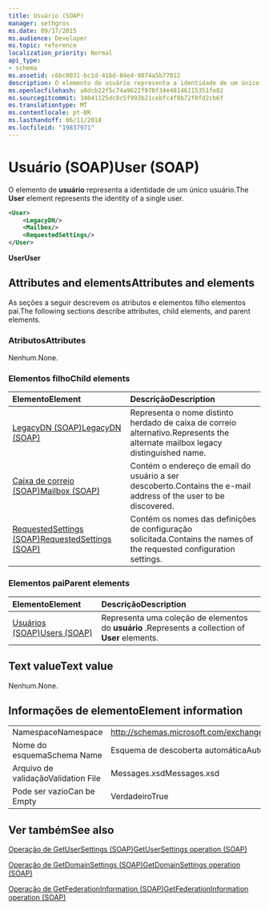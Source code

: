 ```yaml
---
title: Usuário (SOAP)
manager: sethgros
ms.date: 09/17/2015
ms.audience: Developer
ms.topic: reference
localization_priority: Normal
api_type:
- schema
ms.assetid: c6bc0031-bc1d-41bd-84e4-9074a5b77012
description: O elemento de usuário representa a identidade de um único usuário.
ms.openlocfilehash: a8dcb22f5c74a9622f978f34e48146115351fe82
ms.sourcegitcommit: 34041125dc8c5f993b21cebfc4f8b72f0fd2cb6f
ms.translationtype: MT
ms.contentlocale: pt-BR
ms.lasthandoff: 06/11/2018
ms.locfileid: "19837971"
---
```

# <a name="user-soap"></a><span data-ttu-id="0c473-103">Usuário (SOAP)</span><span class="sxs-lookup"><span data-stu-id="0c473-103">User (SOAP)</span></span>

<span data-ttu-id="0c473-104">O elemento de **usuário** representa a identidade de um único usuário.</span><span class="sxs-lookup"><span data-stu-id="0c473-104">The **User** element represents the identity of a single user.</span></span> 
  
```XML
<User>
    <LegacyDN/>
    <Mailbox/>
    <RequestedSettings/>
</User>
```

 <span data-ttu-id="0c473-105">**User**</span><span class="sxs-lookup"><span data-stu-id="0c473-105">**User**</span></span>
## <a name="attributes-and-elements"></a><span data-ttu-id="0c473-106">Attributes and elements</span><span class="sxs-lookup"><span data-stu-id="0c473-106">Attributes and elements</span></span>

<span data-ttu-id="0c473-107">As seções a seguir descrevem os atributos e elementos filho elementos pai.</span><span class="sxs-lookup"><span data-stu-id="0c473-107">The following sections describe attributes, child elements, and parent elements.</span></span>
  
### <a name="attributes"></a><span data-ttu-id="0c473-108">Atributos</span><span class="sxs-lookup"><span data-stu-id="0c473-108">Attributes</span></span>

<span data-ttu-id="0c473-109">Nenhum.</span><span class="sxs-lookup"><span data-stu-id="0c473-109">None.</span></span>
  
### <a name="child-elements"></a><span data-ttu-id="0c473-110">Elementos filho</span><span class="sxs-lookup"><span data-stu-id="0c473-110">Child elements</span></span>

|<span data-ttu-id="0c473-111">**Elemento**</span><span class="sxs-lookup"><span data-stu-id="0c473-111">**Element**</span></span>|<span data-ttu-id="0c473-112">**Descrição**</span><span class="sxs-lookup"><span data-stu-id="0c473-112">**Description**</span></span>|
|:-----|:-----|
|[<span data-ttu-id="0c473-113">LegacyDN (SOAP)</span><span class="sxs-lookup"><span data-stu-id="0c473-113">LegacyDN (SOAP)</span></span>](legacydn-soap.md) <br/> |<span data-ttu-id="0c473-114">Representa o nome distinto herdado de caixa de correio alternativo.</span><span class="sxs-lookup"><span data-stu-id="0c473-114">Represents the alternate mailbox legacy distinguished name.</span></span>  <br/> |
|[<span data-ttu-id="0c473-115">Caixa de correio (SOAP)</span><span class="sxs-lookup"><span data-stu-id="0c473-115">Mailbox (SOAP)</span></span>](mailbox-soap.md) <br/> |<span data-ttu-id="0c473-116">Contém o endereço de email do usuário a ser descoberto.</span><span class="sxs-lookup"><span data-stu-id="0c473-116">Contains the e-mail address of the user to be discovered.</span></span>  <br/> |
|[<span data-ttu-id="0c473-117">RequestedSettings (SOAP)</span><span class="sxs-lookup"><span data-stu-id="0c473-117">RequestedSettings (SOAP)</span></span>](requestedsettings-soap.md) <br/> |<span data-ttu-id="0c473-118">Contém os nomes das definições de configuração solicitada.</span><span class="sxs-lookup"><span data-stu-id="0c473-118">Contains the names of the requested configuration settings.</span></span>  <br/> |
   
### <a name="parent-elements"></a><span data-ttu-id="0c473-119">Elementos pai</span><span class="sxs-lookup"><span data-stu-id="0c473-119">Parent elements</span></span>

|<span data-ttu-id="0c473-120">**Elemento**</span><span class="sxs-lookup"><span data-stu-id="0c473-120">**Element**</span></span>|<span data-ttu-id="0c473-121">**Descrição**</span><span class="sxs-lookup"><span data-stu-id="0c473-121">**Description**</span></span>|
|:-----|:-----|
|[<span data-ttu-id="0c473-122">Usuários (SOAP)</span><span class="sxs-lookup"><span data-stu-id="0c473-122">Users (SOAP)</span></span>](users-soap.md) <br/> |<span data-ttu-id="0c473-123">Representa uma coleção de elementos do **usuário** .</span><span class="sxs-lookup"><span data-stu-id="0c473-123">Represents a collection of **User** elements.</span></span>  <br/> |
   
## <a name="text-value"></a><span data-ttu-id="0c473-124">Text value</span><span class="sxs-lookup"><span data-stu-id="0c473-124">Text value</span></span>

<span data-ttu-id="0c473-125">Nenhum.</span><span class="sxs-lookup"><span data-stu-id="0c473-125">None.</span></span>
  
## <a name="element-information"></a><span data-ttu-id="0c473-126">Informações de elemento</span><span class="sxs-lookup"><span data-stu-id="0c473-126">Element information</span></span>

|||
|:-----|:-----|
|<span data-ttu-id="0c473-127">Namespace</span><span class="sxs-lookup"><span data-stu-id="0c473-127">Namespace</span></span>  <br/> |http://schemas.microsoft.com/exchange/2010/Autodiscover  <br/> |
|<span data-ttu-id="0c473-128">Nome do esquema</span><span class="sxs-lookup"><span data-stu-id="0c473-128">Schema Name</span></span>  <br/> |<span data-ttu-id="0c473-129">Esquema de descoberta automática</span><span class="sxs-lookup"><span data-stu-id="0c473-129">Autodiscover schema</span></span>  <br/> |
|<span data-ttu-id="0c473-130">Arquivo de validação</span><span class="sxs-lookup"><span data-stu-id="0c473-130">Validation File</span></span>  <br/> |<span data-ttu-id="0c473-131">Messages.xsd</span><span class="sxs-lookup"><span data-stu-id="0c473-131">Messages.xsd</span></span>  <br/> |
|<span data-ttu-id="0c473-132">Pode ser vazio</span><span class="sxs-lookup"><span data-stu-id="0c473-132">Can be Empty</span></span>  <br/> |<span data-ttu-id="0c473-133">Verdadeiro</span><span class="sxs-lookup"><span data-stu-id="0c473-133">True</span></span>  <br/> |
   
## <a name="see-also"></a><span data-ttu-id="0c473-134">Ver também</span><span class="sxs-lookup"><span data-stu-id="0c473-134">See also</span></span>



[<span data-ttu-id="0c473-135">Operação de GetUserSettings (SOAP)</span><span class="sxs-lookup"><span data-stu-id="0c473-135">GetUserSettings operation (SOAP)</span></span>](getusersettings-operation-soap.md)
  
[<span data-ttu-id="0c473-136">Operação de GetDomainSettings (SOAP)</span><span class="sxs-lookup"><span data-stu-id="0c473-136">GetDomainSettings operation (SOAP)</span></span>](getdomainsettings-operation-soap.md)
  
[<span data-ttu-id="0c473-137">Operação de GetFederationInformation (SOAP)</span><span class="sxs-lookup"><span data-stu-id="0c473-137">GetFederationInformation operation (SOAP)</span></span>](getfederationinformation-operation-soap.md)

